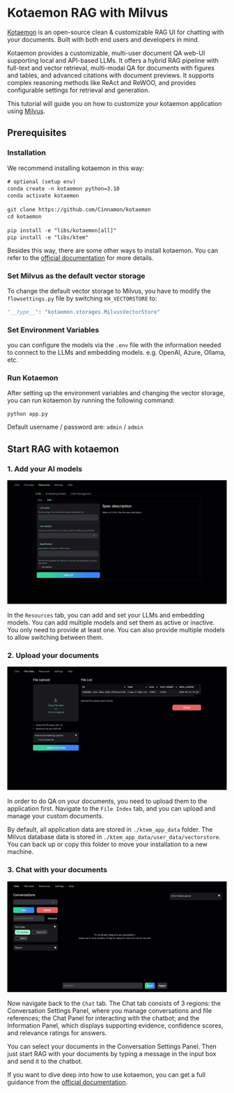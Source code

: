 # Kotaemon RAG with Milvus

[Kotaemon](https://github.com/Cinnamon/kotaemon) is an open-source clean & customizable RAG UI for chatting with your documents. Built with both end users and developers in mind.

Kotaemon provides a customizable, multi-user document QA web-UI supporting local and API-based LLMs. It offers a hybrid RAG pipeline with full-text and vector retrieval, multi-modal QA for documents with figures and tables, and advanced citations with document previews. It supports complex reasoning methods like ReAct and ReWOO, and provides configurable settings for retrieval and generation.

This tutorial will guide you on how to customize your kotaemon application using [Milvus](https://milvus.io/).


## Prerequisites

### Installation
We recommend installing kotaemon in this way:
```shell
# optional (setup env)
conda create -n kotaemon python=3.10
conda activate kotaemon

git clone https://github.com/Cinnamon/kotaemon
cd kotaemon

pip install -e "libs/kotaemon[all]"
pip install -e "libs/ktem"
```
Besides this way, there are some other ways to install kotaemon. You can refer to the [official documentation](https://github.com/Cinnamon/kotaemon?tab=readme-ov-file#installation) for more details.

### Set Milvus as the default vector storage
To change the default vector storage to Milvus, you have to modify the `flowsettings.py` file by switching `KH_VECTORSTORE` to:
```python
"__type__": "kotaemon.storages.MilvusVectorStore"
```

### Set Environment Variables
you can configure the models via the `.env` file with the information needed to connect to the LLMs and embedding models. e.g. OpenAI, Azure, Ollama, etc.

### Run Kotaemon
After setting up the environment variables and changing the vector storage, you can run kotaemon by running the following command:
```shell
python app.py
```
Default username / password are: `admin` / `admin`

## Start RAG with kotaemon

### 1. Add your AI models

![](../pics/kotaemon_1.png)

In the `Resources` tab, you can add and set your LLMs and embedding models. You can add multiple models and set them as active or inactive. You only need to provide at least one. You can also provide multiple models to allow switching between them.

### 2. Upload your documents

![](../pics/kotaemon_2.png)

In order to do QA on your documents, you need to upload them to the application first.
Navigate to the `File Index` tab, and you can upload and manage your custom documents.

By default, all application data are stored in `./ktem_app_data` folder. The Milvus database data is stored in `./ktem_app_data/user_data/vectorstore`. You can back up or copy this folder to move your installation to a new machine.

### 3. Chat with your documents

![](../pics/kotaemon_3.png)

Now navigate back to the `Chat` tab. The Chat tab consists of 3 regions: the Conversation Settings Panel, where you manage conversations and file references; the Chat Panel for interacting with the chatbot; and the Information Panel, which displays supporting evidence, confidence scores, and relevance ratings for answers.

You can select your documents in the Conversation Settings Panel. Then just start RAG with your documents by typing a message in the input box and send it to the chatbot. 

If you want to dive deep into how to use kotaemon, you can get a full guidance from the [official documentation](https://cinnamon.github.io/kotaemon/usage/).
